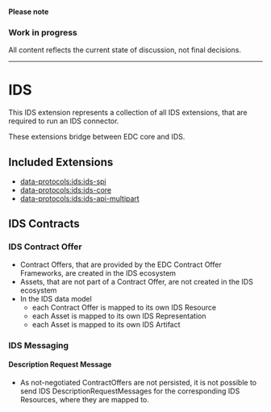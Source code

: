 **Please note**

### Work in progress

All content reflects the current state of discussion, not final decisions.

---

# IDS

This IDS extension represents a collection of all IDS extensions, that are required to run an IDS connector.

These extensions bridge between EDC core and IDS.

## Included Extensions

- [data-protocols:ids:ids-spi](./ids-spi/README.md)
- [data-protocols:ids:ids-core](./ids-core/README.md)
- [data-protocols:ids:ids-api-multipart](./ids-api-multipart/README.md)

## IDS Contracts

### IDS Contract Offer

- Contract Offers, that are provided by the EDC Contract Offer Frameworks, are created in the IDS ecosystem
- Assets, that are not part of a Contract Offer, are not created in the IDS ecosystem
- In the IDS data model
    - each Contract Offer is mapped to its own IDS Resource
    - each Asset is mapped to its own IDS Representation
    - each Asset is mapped to its own IDS Artifact

### IDS Messaging

#### Description Request Message

- As not-negotiated ContractOffers are not persisted, it is not possible to send IDS DescriptionRequestMessages for the
  corresponding IDS Resources, where they are mapped to.
